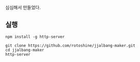 심심해서 만들었다.

## 실행
```
npm install -g http-server

git clone https://github.com/rotoshine/jjalbang-maker.git
cd jjalbang-maker
http-server
```